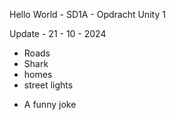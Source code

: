 Hello World - SD1A - Opdracht Unity 1

Update - 21 - 10 - 2024
+ Roads
+ Shark
+ homes
+ street lights

- A funny joke
